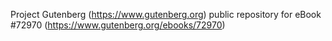 Project Gutenberg (https://www.gutenberg.org) public repository
for eBook #72970 (https://www.gutenberg.org/ebooks/72970)
